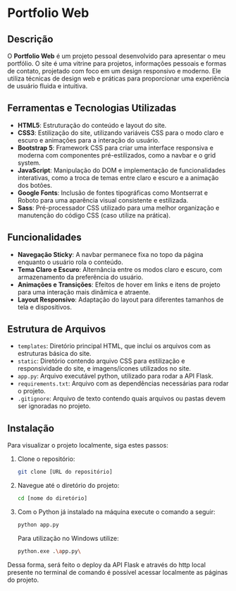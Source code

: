 # Portfolio Web

## Descrição

O **Portfolio Web** é um projeto pessoal desenvolvido para apresentar o meu portfólio. O site é uma vitrine para projetos, informações pessoais e formas de contato, projetado com foco em um design responsivo e moderno. Ele utiliza técnicas de design web e práticas para proporcionar uma experiência de usuário fluida e intuitiva.

## Ferramentas e Tecnologias Utilizadas

- **HTML5**: Estruturação do conteúdo e layout do site.
- **CSS3**: Estilização do site, utilizando variáveis CSS para o modo claro e escuro e animações para a interação do usuário.
- **Bootstrap 5**: Framework CSS para criar uma interface responsiva e moderna com componentes pré-estilizados, como a navbar e o grid system.
- **JavaScript**: Manipulação do DOM e implementação de funcionalidades interativas, como a troca de temas entre claro e escuro e a animação dos botões.
- **Google Fonts**: Inclusão de fontes tipográficas como Montserrat e Roboto para uma aparência visual consistente e estilizada.
- **Sass**: Pré-processador CSS utilizado para uma melhor organização e manutenção do código CSS (caso utilize na prática).

## Funcionalidades

- **Navegação Sticky**: A navbar permanece fixa no topo da página enquanto o usuário rola o conteúdo.
- **Tema Claro e Escuro**: Alternância entre os modos claro e escuro, com armazenamento da preferência do usuário.
- **Animações e Transições**: Efeitos de hover em links e itens de projeto para uma interação mais dinâmica e atraente.
- **Layout Responsivo**: Adaptação do layout para diferentes tamanhos de tela e dispositivos.

## Estrutura de Arquivos

- `templates`: Diretório principal HTML, que inclui os arquivos com as estruturas básica do site.
- `static`: Diretório contendo arquivo CSS para estilização e responsividade do site, e imagens/ícones utilizados no site.
- `app.py`: Arquivo executável python, utilizado para rodar a API Flask.
- `requirements.txt`: Arquivo com as dependências necessárias para rodar o projeto.
- `.gitignore`: Arquivo de texto contendo quais arquivos ou pastas devem ser ignoradas no projeto.

## Instalação

Para visualizar o projeto localmente, siga estes passos:

1. Clone o repositório:
   ```bash
   git clone [URL do repositório]

2. Navegue até o diretório do projeto:
   ```bash
   cd [nome do diretório]

3. Com o Python já instalado na máquina execute o comando a seguir:
   ```bash
   python app.py
   ```
   
   Para utilização no Windows utilize:

   ```bash
   python.exe .\app.py\

Dessa forma, será feito o deploy da API Flask e através do http local presente no terminal de comando é possível acessar localmente as páginas do projeto.
